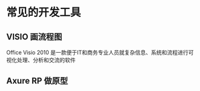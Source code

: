 # 常见的开发工具

## VISIO 画流程图

Office Visio 2010 是一款便于IT和商务专业人员就复杂信息、系统和流程进行可视化处理、分析和交流的软件

## Axure RP  做原型

